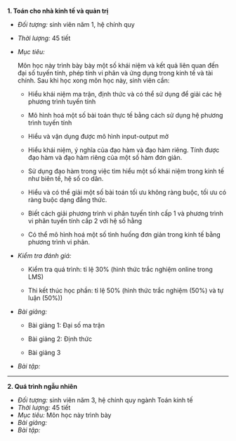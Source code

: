 **1. Toán cho nhà kinh tế và quản trị**

- *Đối tượng:* sinh viên năm 1, hệ chính quy

- *Thời lượng:* 45 tiết

- *Mục tiêu:* 

	Môn học này trình bày bày một số khái niệm và kết quả liên quan đến đại số tuyến tính, phép tính vi phân và ứng dụng trong kinh tế và tài chính. Sau khi học xong môn học này, sinh viên cần:
    
    - Hiểu khái niệm ma trận, định thức và có thể sử dụng để giải các hệ phương trình tuyến tính
    
    - Mô hình hoá một số bài toán thực tế bằng cách sử dụng hệ phương trình tuyến tính 
    
    - Hiểu và vận dụng được mô hình input-output mở
    
    - Hiểu khái niệm, ý nghĩa của đạo hàm và đạo hàm riêng. Tính được đạo hàm và đạo hàm riêng của một số hàm đơn giản.
    
    - Sử dụng đạo hàm trong việc tìm hiểu một số khái niệm trong kinh tế như biên tế, hệ số co dãn.
    
    - Hiểu và có thể giải một số bài toán tối ưu không ràng buộc, tối ưu có ràng buộc dạng đẳng thức.
    
    - Biết cách giải phương trình vi phân tuyến tính cấp 1 và phương trình vi phân tuyến tính cấp 2 với hệ số hằng
    
    - Có thể mô hình hoá một số tình huống đơn giản trong kinh tế bằng phương trình vi phân.
    
- *Kiểm tra đánh giá:*

	- Kiểm tra quá trình: tỉ lệ 30% (hình thức trắc nghiệm online trong LMS)
    
    - Thi kết thúc học phần: tỉ lệ 50% (hình thức trắc nghiệm (50%) và tự luận (50%))
    
- *Bài giảng:*
	
    - Bài giảng 1: Đại số ma trận 
    
    - Bài giảng 2: Định thức
    
    - Bài giảng 3
    
- *Bài tập:*

---------
**2. Quá trình ngẫu nhiên**

- *Đối tượng:* sinh viên năm 3, hệ chính quy ngành Toán kinh tế
- *Thời lượng:* 45 tiết
- *Mục tiêu:* Môn học này trình bày
- *Bài giảng:*
- *Bài tập:*
